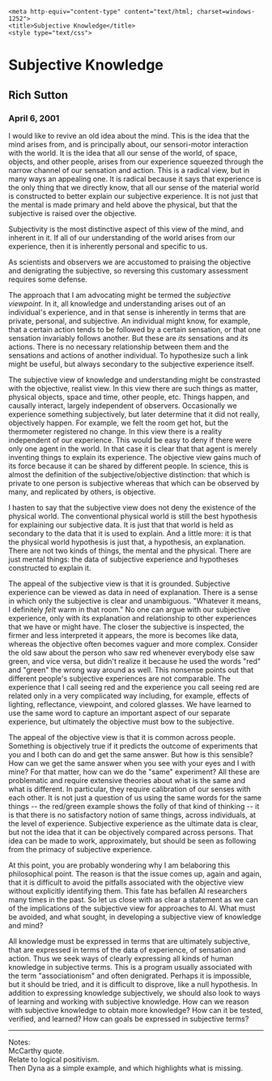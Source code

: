 <!DOCTYPE html PUBLIC "-//W3C//DTD HTML 4.01 Transitional//EN">
<html>
  <head>

    <meta http-equiv="content-type" content="text/html; charset=windows-1252">
    <title>Subjective Knowledge</title>
    <style type="text/css">
<!--
.style1 {font-family: Palatino}
-->
  </style>
  </head>
  <body>
    <span class="style1">
      <h1>Subjective Knowledge</h1>
      <h2>Rich Sutton</h2>
      <h3>April 6, 2001</h3>
      <p>
        I would like to revive an old idea about the mind. This is the
        idea
        that
        the mind arises from, and is principally about, our
        sensori-motor
        interaction with the world. It is the idea that all our sense of
        the
        world,
        of space, objects, and other people, arises from our experience
        squeezed
        through the narrow channel of our sensation and action. This is
        a
        radical
        view, but in many ways an appealing one. It is radical because
        it says
        that
        experience is the only thing that we directly know, that all our
        sense
        of
        the material world is constructed to better explain our
        subjective
        experience. It is not just that the mental is made primary and
        held
        above
        the physical, but that the subjective is raised over the
        objective.
      </p>
      <p>Subjectivity is the most distinctive aspect of this view of the
        mind, and
        inherent in it. If all of our understanding of the world arises
        from
        our
        experience, then it is inherently personal and specific to us. </p>
      <p>As scientists and observers we are accustomed to praising the
        objective and
        denigrating the subjective, so reversing this customary
        assessment
        requires
        some defense.
      </p>
      <p>The approach that I am advocating might be termed the <i>subjective
          viewpoint</i>. In it, all knowledge and understanding arises
        out of an
        individual's experience, and in that sense is inherently in
        terms that
        are
        private, personal, and subjective. An individual might know, for
        example,
        that a certain action tends to be followed by a certain
        sensation, or
        that
        one sensation invariably follows another. But these are <i>its</i>
        sensations and <i>its</i> actions. There is no necessary
        relationship
        between them and the sensations and actions of another
        individual. To
        hypothesize such a link might be useful, but always secondary to
        the
        subjective experience itself.
      </p>
      <p>The subjective view of knowledge and understanding might be
        constrasted
        with the objective, realist view. In this view there are such
        things as
        matter, physical objects, space and time, other people, etc.
        Things
        happen, and causally interact, largely independent of observers.
        Occasionally we experience something subjectively, but later
        determine
        that
        it did not really, objectively happen. For example, we felt the
        room
        get
        hot, but the thermometer registered no change. In this view
        there is a
        reality
        independent of our experience. This would be easy to deny if
        there were
        only one agent in the world. In that case it is clear that that
        agent
        is
        merely inventing things to explain its experience. The objective
        view
        gains much of its force because it can be shared by different
        people.
        In
        science, this is almost the definition of the
        subjective/objective
        distinction: that which is private to one person is subjective
        whereas
        that
        which can be observed by many, and replicated by others, is
        objective.
      </p>
      <p>I hasten to say that the subjective view does not deny the
        existence
        of the
        physical world. The conventional physical world is still the
        best
        hypothesis
        for explaining our subjective data. It is just that that world
        is held
        as
        secondary to the data that it is used to explain. And a little
        more: it
        is
        that the physical world hypothesis is just that, a hypothesis,
        an
        explanation. There are not two kinds of things, the mental and
        the
        physical. There are just mental things: the data of subjective
        experience
        and hypotheses constructed to explain it. </p>
      <p>The appeal of the subjective view is that it is grounded.
        Subjective
        experience can be viewed as data in need of explanation. There
        is a
        sense
        in which only the subjective is clear and unambiguous. "Whatever
        it
        means, I definitely <i>felt</i> warm in that room." No one can
        argue
        with
        our subjective experience, only with its explanation and
        relationship
        to
        other experiences that we have or might have. The closer the
        subjective
        is
        inspected, the firmer and less interpreted it appears, the more
        is
        becomes like data, whereas the objective often becomes vaguer
        and more
        complex. Consider the old saw about the person who saw red
        whenever
        everybody else saw green, and vice versa, but didn't realize it
        because
        he
        used the words "red" and "green" the wrong way around as well.
        This
        nonsense points out that different people's subjective
        experiences are
        not
        comparable. The experience that I call seeing red and the
        experience
        you
        call seeing red are related only in a very complicated way
        including,
        for
        example, effects of lighting, reflectance, viewpoint, and
        colored
        glasses. We have learned to use the same word to capture an
        important
        aspect of our
        separate experience, but ultimately the objective must bow to
        the
        subjective. </p>
      <p>The appeal of the objective view is that it is common across
        people.
        Something is objectively true if it predicts the outcome of
        experiments
        that you and I both can do and get the same answer. But how is
        this
        sensible? How can we get the same answer when you see with your
        eyes
        and I
        with mine? For that matter, how can we do the "same" experiment?
        All
        these
        are problematic and require extensive theories about what is the
        same
        and
        what is different. In particular, they require calibration of
        our
        senses
        with each other. It is not just a question of us using the same
        words
        for
        the same things -- the red/green example shows the folly of that
        kind
        of
        thinking -- it is that there is no satisfactory notion of same
        things,
        across individuals, at the level of experience. Subjective
        experience
        as
        the ultimate data is clear, but not the idea that it can be
        objectively
        compared across persons. That idea can be made to work,
        approximately,
        but
        should be seen as following from the primacy of subjective
        experience.
      </p>
      <p>At this point, you are probably wondering why I am belaboring
        this
        philosophical point. The reason is that the issue comes up,
        again and
        again, that it is difficult to avoid the pitfalls associated
        with the
        objective view without explicitly identifying them. This fate
        has
        befallen AI researchers many times in the past. So let us close
        with as
        clear a statement as we can of the implications of the
        subjective view
        for
        approaches to AI. What must be avoided, and what sought, in
        developing
        a
        subjective view of knowledge and mind?
      </p>
      <p>All knowledge must be expressed in terms that are ultimately
        subjective,
        that are expressed in terms of the data of experience, of
        sensation and
        action. Thus we seek ways of clearly expressing all kinds of
        human
        knowledge in subjective terms. This is a program usually
        associated
        with
        the term "associationism" and often denigrated. Perhaps it is
        impossible,
        but it should be tried, and it is difficult to disprove, like a
        null
        hypothesis. In addition to expressing knowledge subjectively, we
        should
        also
        look to ways of learning and working with subjective knowledge.
        How can
        we
        reason with subjective knowledge to obtain more knowledge? How
        can it
        be
        tested, verified, and learned? How can goals be expressed in
        subjective
        terms?
      </p>
      <hr>Notes: <br>
      McCarthy quote. <br>
      Relate to logical positivism. <br>
      Then Dyna as a simple example, and which highlights what is
      missing. <br>
      <br>
    </span>
  </body>
</html>
